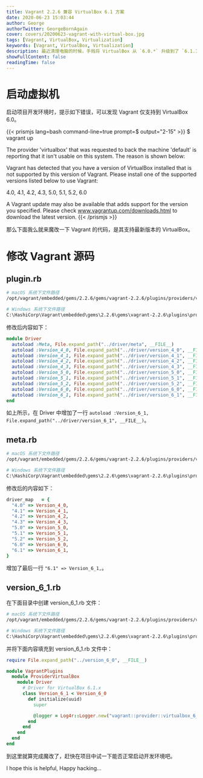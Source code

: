 ```yaml
---
title: Vagrant 2.2.6 兼容 VirtualBox 6.1 方案
date: 2020-06-23 15:03:44
author: George
authorTwitter: GeorgeBornAgain
cover: covers/20200623-vagrant-with-virtual-box.jpg
tags: [Vagrant, VirtualBox, Virtualization]
keywords: [Vagrant, VirtualBox, Virtualization]
description: 最近清理电脑的时候，手贱将 VirtualBox 从 `6.0.*` 升级到了 `6.1.10`，升级后发现无法启动项目的开发环境了。
showFullContent: false
readingTime: false
---
```


# 启动虚拟机

启动项目开发环境时，提示如下错误，可以发现 Vagrant 仅支持到 VirtualBox 6.0。

{{< prismjs lang=bash command-line=true prompt=$ output="2-15" >}}
$ vagrant up

The provider 'virtualbox' that was requested to back the machine
'default' is reporting that it isn't usable on this system. The
reason is shown below:

Vagrant has detected that you have a version of VirtualBox installed
that is not supported by this version of Vagrant. Please install one of
the supported versions listed below to use Vagrant:

4.0, 4.1, 4.2, 4.3, 5.0, 5.1, 5.2, 6.0

A Vagrant update may also be available that adds support for the version
you specified. Please check www.vagrantup.com/downloads.html to download
the latest version.
{{< /prismjs >}}

那么下面我么就来魔改一下 Vagrant 的代码，是其支持最新版本的 VirtualBox。

# 修改 Vagrant 源码

## plugin.rb

```bash
# macOS 系统下文件路径
/opt/vagrant/embedded/gems/2.2.6/gems/vagrant-2.2.6/plugins/providers/virtualbox/plugin.rb

# Windows 系统下文件路径
C:\HashiCorp\Vagrant\embedded\gems\2.2.6\gems\vagrant-2.2.6\plugins\providers\virtualbox\plugin.rb
```

修改后内容如下：

```ruby
module Driver
  autoload :Meta, File.expand_path("../driver/meta", __FILE__)
  autoload :Version_4_0, File.expand_path("../driver/version_4_0", __FILE__)
  autoload :Version_4_1, File.expand_path("../driver/version_4_1", __FILE__)
  autoload :Version_4_2, File.expand_path("../driver/version_4_2", __FILE__)
  autoload :Version_4_3, File.expand_path("../driver/version_4_3", __FILE__)
  autoload :Version_5_0, File.expand_path("../driver/version_5_0", __FILE__)
  autoload :Version_5_1, File.expand_path("../driver/version_5_1", __FILE__)
  autoload :Version_5_2, File.expand_path("../driver/version_5_2", __FILE__)
  autoload :Version_6_0, File.expand_path("../driver/version_6_0", __FILE__)
  autoload :Version_6_1, File.expand_path("../driver/version_6_1", __FILE__)
end
```

如上所示，在 Driver 中增加了一行 `autoload :Version_6_1, File.expand_path("../driver/version_6_1", __FILE__)`。

## meta.rb

```bash
# macOS 系统下文件路径
/opt/vagrant/embedded/gems/2.2.6/gems/vagrant-2.2.6/plugins/providers/virtualbox/driver/meta.rb

# Windows 系统下文件路径
C:\HashiCorp\Vagrant\embedded\gems\2.2.6\gems\vagrant-2.2.6\plugins\providers\virtualbox\driver\meta.rb
```

修改后的内容如下：

```ruby
driver_map   = {
  "4.0" => Version_4_0,
  "4.1" => Version_4_1,
  "4.2" => Version_4_2,
  "4.3" => Version_4_3,
  "5.0" => Version_5_0,
  "5.1" => Version_5_1,
  "5.2" => Version_5_2,
  "6.0" => Version_6_0,
  "6.1" => Version_6_1,
}
```

增加了最后一行 `"6.1" => Version_6_1,`。

## version_6_1.rb

在下面目录中创建 version_6_1.rb 文件：

```bash
# macOS 系统下文件路径
/opt/vagrant/embedded/gems/2.2.6/gems/vagrant-2.2.6/plugins/providers/virtualbox/driver

# Windows 系统下文件路径
C:\HashiCorp\Vagrant\embedded\gems\2.2.6\gems\vagrant-2.2.6\plugins\providers\virtualbox\driver
```

并将下面内容填充到 version_6_1.rb 文件中：

```ruby
require File.expand_path("../version_6_0", __FILE__)

module VagrantPlugins
  module ProviderVirtualBox
    module Driver
      # Driver for VirtualBox 6.1.x
      class Version_6_1 < Version_6_0
        def initialize(uuid)
          super

          @logger = Log4r::Logger.new("vagrant::provider::virtualbox_6_1")
        end
      end
    end
  end
end
```

到这里就算完成魔改了，赶快在项目中试一下能否正常启动开发环境吧。

I hope this is helpful, Happy hacking...